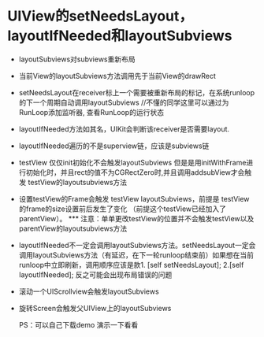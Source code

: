 # UIView的setNeedsLayout，layoutIfNeeded和layoutSubviews

-  layoutSubviews对subviews重新布局

- 当前View的layoutSubviews方法调用先于当前View的drawRect

- setNeedsLayout在receiver标上一个需要被重新布局的标记，在系统runloop的下一个周期自动调用layoutSubviews //不懂的同学这里可以通过为RunLoop添加监听器, 查看RunLoop的运行状态

- layoutIfNeeded方法如其名，UIKit会判断该receiver是否需要layout.

- layoutIfNeeded遍历的不是superview链，应该是subviews链

- testView 仅仅init初始化不会触发layoutSubviews 但是是用initWithFrame进行初始化时，并且rect的值不为CGRectZero时,并且调用addsubView才会触发 testView的layoutsubviews方法

- 设置testView的Frame会触发 testView layoutSubviews，前提是 testView的frame的size设置前后发生了变化 （前提这个testView已经加入了parentView）。 *** 注意：单单更改testView的位置并不会触发testView以及parentView的layoutsubviews方法

- layoutIfNeeded不一定会调用layoutSubviews方法。setNeedsLayout一定会调用layoutSubviews方法（有延迟，在下一轮runloop结束前）如果想在当前runloop中立即刷新，调用顺序应该是款1. [self setNeedsLayout]; 2.[self layoutIfNeeded]; 反之可能会出现布局错误的问题

- 滚动一个UIScrollview会触发layoutSubviews

- 旋转Screen会触发父UIView上的layoutSubviews

  

  PS：可以自己下载demo 演示一下看看

  

  

  

  

  

  